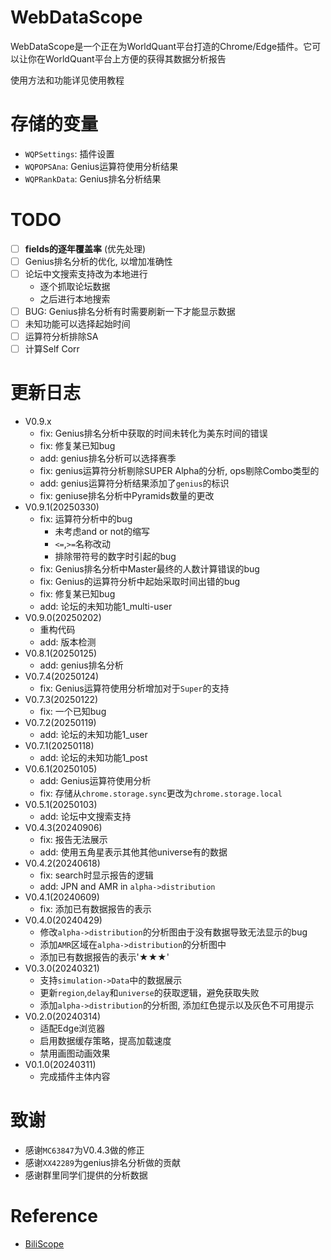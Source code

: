 # WebDataScope
WebDataScope是一个正在为WorldQuant平台打造的Chrome/Edge插件。它可以让你在WorldQuant平台上方便的获得其数据分析报告

使用方法和功能详见使用教程

# 存储的变量
- `WQPSettings`: 插件设置
- `WQPOPSAna`: Genius运算符使用分析结果
- `WQPRankData`: Genius排名分析结果

# TODO
- [ ] **fields的逐年覆盖率** (优先处理)
- [ ] Genius排名分析的优化, 以增加准确性
- [ ] 论坛中文搜索支持改为本地进行
  - 逐个抓取论坛数据
  - 之后进行本地搜索
- [ ] BUG: Genius排名分析有时需要刷新一下才能显示数据
- [ ] 未知功能可以选择起始时间
- [ ] 运算符分析排除SA
- [ ] 计算Self Corr

# 更新日志
- V0.9.x
  - fix: Genius排名分析中获取的时间未转化为美东时间的错误
  - fix: 修复某已知bug
  - add: genius排名分析可以选择赛季
  - fix: genius运算符分析剔除SUPER Alpha的分析, ops剔除Combo类型的
  - add: genius运算符分析结果添加了`genius`的标识
  - fix: geniuse排名分析中Pyramids数量的更改
- V0.9.1(20250330)
  - fix: 运算符分析中的bug
    - 未考虑and or not的缩写
    - `<=`,`>=`名称改动
    - 排除带符号的数字时引起的bug
  - fix: Genius排名分析中Master最终的人数计算错误的bug
  - fix: Genius的运算符分析中起始采取时间出错的bug
  - fix: 修复某已知bug
  - add: 论坛的未知功能1_multi-user
- V0.9.0(20250202)
  - 重构代码
  - add: 版本检测
- V0.8.1(20250125)
  - add: genius排名分析
- V0.7.4(20250124)
  - fix: Genius运算符使用分析增加对于`Super`的支持
- V0.7.3(20250122)
  - fix: 一个已知bug
- V0.7.2(20250119)
  - add: 论坛的未知功能1_user
- V0.7.1(20250118)
  - add: 论坛的未知功能1_post
- V0.6.1(20250105)
  - add: Genius运算符使用分析
  - fix: 存储从`chrome.storage.sync`更改为`chrome.storage.local`
- V0.5.1(20250103)
  - add: 论坛中文搜索支持
- V0.4.3(20240906)
  - fix: 报告无法展示
  - add: 使用五角星表示其他其他universe有的数据
- V0.4.2(20240618)
  - fix: search时显示报告的逻辑
  - add: JPN and AMR in `alpha->distribution`
- V0.4.1(20240609)
  - fix: 添加已有数据报告的表示
- V0.4.0(20240429)
  - 修改`alpha->distribution`的分析图由于没有数据导致无法显示的bug 
  - 添加`AMR`区域在`alpha->distribution`的分析图中
  - 添加已有数据报告的表示'★★★'
- V0.3.0(20240321)
  - 支持`simulation->Data`中的数据展示
  - 更新`region`,`delay`和`universe`的获取逻辑，避免获取失败
  - 添加`alpha->distribution`的分析图, 添加红色提示以及灰色不可用提示
- V0.2.0(20240314)
  - 适配Edge浏览器
  - 启用数据缓存策略，提高加载速度
  - 禁用画图动画效果
- V0.1.0(20240311)
  - 完成插件主体内容


# 致谢
- 感谢`MC63847`为V0.4.3做的修正
- 感谢`XX42289`为genius排名分析做的贡献
- 感谢群里同学们提供的分析数据


# Reference
- [BiliScope](https://github.com/gaogaotiantian/biliscope)


